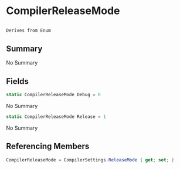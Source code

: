 # CompilerReleaseMode

## 
```c#
Derives from Enum
```

## Summary

No Summary
## Fields

```c#
static CompilerReleaseMode Debug = 0
```
No Summary
```c#
static CompilerReleaseMode Release = 1
```
No Summary
## Referencing Members

```c#
CompilerReleaseMode = CompilerSettings.ReleaseMode { get; set; } 
```
